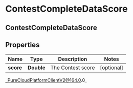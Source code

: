 # ContestCompleteDataScore

## ContestCompleteDataScore

## Properties

|Name | Type | Description | Notes|
|------------ | ------------- | ------------- | -------------|
| **score** | **Double** | The Contest score | [optional] |



_PureCloudPlatformClientV2@164.0.0_
